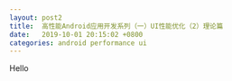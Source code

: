 ```yaml
---
layout: post2
title:  高性能Android应用开发系列（一）UI性能优化（2）理论篇
date:   2019-10-01 20:15:02 +0800
categories: android performance ui
---
```


Hello
